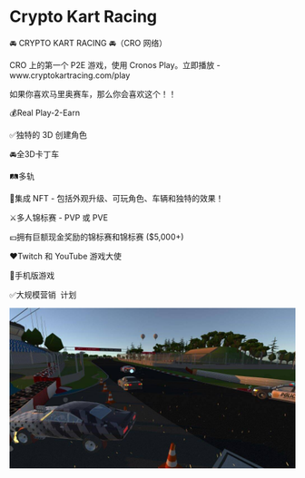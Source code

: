 # Crypto Kart Racing

<p>🚘 CRYPTO KART RACING 🚘（CRO 网络）</p>
<p>CRO 上的第一个 P2E 游戏，使用 Cronos Play。立即播放 - www.cryptokartracing.com/play</p>
<p>如果你喜欢马里奥赛车，那么你会喜欢这个！！</p>
<p>💰Real Play-2-Earn</p>
<p>✅独特的 3D 创建角色 &nbsp;&nbsp;</p>
<p>🚘全3D卡丁车&nbsp;</p>
<p>🛤多轨 &nbsp;</p>
<p>🚀集成 NFT - 包括外观升级、可玩角色、车辆和独特的效果！ &nbsp;&nbsp;</p>
<p>⚔️多人锦标赛 - PVP 或 PVE &nbsp;&nbsp;</p>
<p>💴拥有巨额现金奖励的锦标赛和锦标赛 ($5,000+) &nbsp;&nbsp;</p>
<p>♥️Twitch 和 YouTube 游戏大使 &nbsp;&nbsp;</p>
<p>📱手机版游戏&nbsp;&nbsp;</p>
<p>✅大规模营销 &nbsp;计划</p>

![Nurburg-track_8K_19.03.2022_22-53-29-1024x576](Nurburg-track_8K_19.03.2022_22-53-29-1024x576.jpg)

